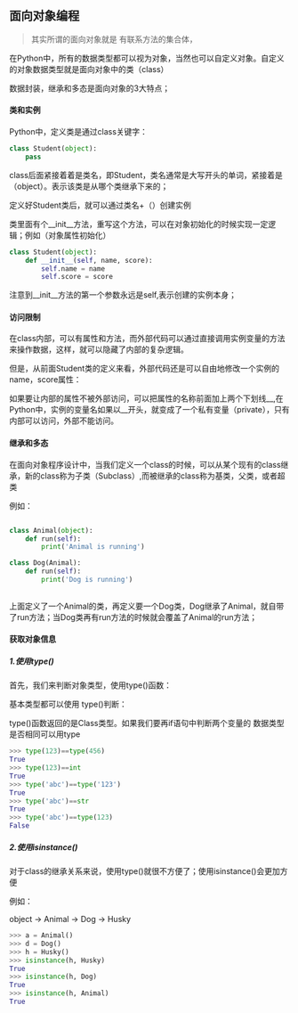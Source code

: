 ## 面向对象编程


> 其实所谓的面向对象就是 有联系方法的集合体，

在Python中，所有的数据类型都可以视为对象，当然也可以自定义对象。自定义的对象数据类型就是面向对象中的类（class）

数据封装，继承和多态是面向对象的3大特点；
 
 
#### 类和实例

Python中，定义类是通过class关键字：

```python
class Student(object):
    pass

```
class后面紧接着着是类名，即Student，类名通常是大写开头的单词，紧接着是（object）。表示该类是从哪个类继承下来的；

定义好Student类后，就可以通过类名+（）创建实例

类里面有个__init__方法，重写这个方法，可以在对象初始化的时候实现一定逻辑；例如（对象属性初始化）

```python
class Student(object):
    def __init__(self, name, score):
        self.name = name
        self.score = score
```

注意到__init__方法的第一个参数永远是self,表示创建的实例本身；


#### 访问限制

在class内部，可以有属性和方法，而外部代码可以通过直接调用实例变量的方法来操作数据，这样，就可以隐藏了内部的复杂逻辑。

但是，从前面Student类的定义来看，外部代码还是可以自由地修改一个实例的name，score属性：

如果要让内部的属性不被外部访问，可以把属性的名称前面加上两个下划线__,在Python中，实例的变量名如果以__开头，就变成了一个私有变量（private），只有内部可以访问，外部不能访问。


#### 继承和多态

在面向对象程序设计中，当我们定义一个class的时候，可以从某个现有的class继承，新的class称为子类（Subclass）,而被继承的class称为基类，父类，或者超类

例如：

```python

class Animal(object):
    def run(self):
        print('Animal is running')

class Dog(Animal):
    def run(self):
        print('Dog is running')
     
```

上面定义了一个Animal的类，再定义要一个Dog类，Dog继承了Animal，就自带了run方法；当Dog类再有run方法的时候就会覆盖了Animal的run方法；

#### 获取对象信息

##### 1.使用type()

首先，我们来判断对象类型，使用type()函数：

基本类型都可以使用 type()判断：

type()函数返回的是Class类型。如果我们要再if语句中判断两个变量的 数据类型是否相同可以用type

```python
>>> type(123)==type(456)
True
>>> type(123)==int
True
>>> type('abc')==type('123')
True
>>> type('abc')==str
True
>>> type('abc')==type(123)
False
```

##### 2.使用isinstance()

对于class的继承关系来说，使用type()就很不方便了；使用isinstance()会更加方便


例如：

object -> Animal -> Dog -> Husky

```python
>>> a = Animal()
>>> d = Dog()
>>> h = Husky()
>>> isinstance(h, Husky)
True
>>> isinstance(h, Dog)
True
>>> isinstance(h, Animal)
True
```